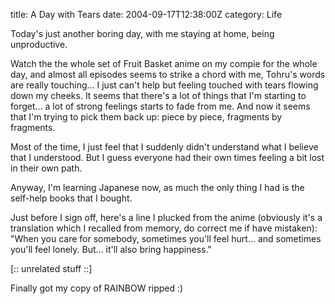 title: A Day with Tears
date: 2004-09-17T12:38:00Z
category: Life

Today's just another boring day, with me staying at home, being unproductive.

Watch the the whole set of Fruit Basket anime on my compie for the whole day, and almost all episodes seems to strike a chord with me, Tohru's words are really touching… I just can't help but feeling touched with tears flowing down my cheeks. It seems that there's a lot of things that I'm starting to forget… a lot of strong feelings starts to fade from me. And now it seems that I'm trying to pick them back up: piece by piece, fragments by fragments.

Most of the time, I just feel that I suddenly didn't understand what I believe that I understood. But I guess everyone had their own times feeling a bit lost in their own path.

Anyway, I'm learning Japanese now, as much the only thing I had is the self-help books that I bought.

Just before I sign off, here's a line I plucked from the anime (obviously it's a translation which I recalled from memory, do correct me if have mistaken): "When you care for somebody, sometimes you'll feel hurt… and sometimes you'll feel lonely. But… it'll also bring happiness."

[:: unrelated stuff ::]

Finally got my copy of RAINBOW ripped :)
